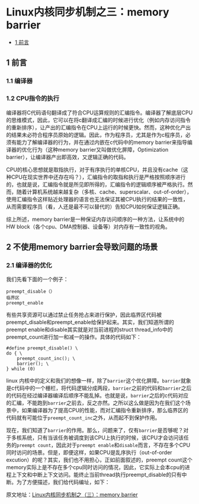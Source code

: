 <h1 id="0">Linux内核同步机制之三：memory barrier</h1>

* [1 前言](#1)

<h2 id="1">1 前言</h2>

<h3 id="1.1">1.1 编译器 </h3>

<h3 id="1.2">1.2 CPU指令的执行 </h3>

编译器将C代码语句翻译成了符合CPU运算规则的汇编指令。编译器了解底层CPU的思维模式，因此，它可以在将c翻译成汇编的时候进行优化（例如内存访问指令的重新排序），让产出的汇编指令在CPU上运行的时候更快。然而，这种优化产出的结果未必符合程序员原始的逻辑。因此，作为程序员，尤其是作为c程序员，必须有能力了解编译器的行为，并在通过内嵌在c代码中的memory barrier来指导编译器的优化行为（这种memory barrier又叫做优化屏障，Optimization barrier），让编译器产出即高效，又逻辑正确的代码。

CPU的核心思想就是取指执行，对于有序执行的单核CPU，并且没有cache（这种CPU在现实世界中还存在吗？），汇编指令的取指和执行是严格按照顺序进行的，也就是说，汇编指令就是所见即所得的，汇编指令的逻辑顺序被严格执行。然而，随着计算机系统越来越复杂（多核、cache、superscalar、out-of-order），使用汇编指令这样贴近处理器的语言也无法保证其被CPU执行的结果的一致性，从而需要程序员（看，人还是最不可以替代的）告知CPU如何保证逻辑正确。

综上所述，memory barrier是一种保证内存访问顺序的一种方法，让系统中的HW block（各个cpu、DMA控制器、设备等）对内存有一致性的视角。

<h2 id="2">2 不使用memory barrier会导致问题的场景</h2>

<h3 id="2.1">2.1 编译器的优化 </h3>

我们先看下面的一个例子：

    preempt_disable（）
    临界区
    preempt_enable

有些共享资源可以通过禁止任务抢占来进行保护，因此临界区代码被preempt_disable和preempt_enable给保护起来。其实，我们知道所谓的preempt enable和disable其实就是对当前进程的struct thread_info中的preempt_count进行加一和减一的操作。具体的代码如下：

    #define preempt_disable() \
    do { \
        preempt_count_inc(); \
        barrier(); \
    } while (0)

linux 内核中的定义和我们的想像一样，除了`barrier`这个优化屏障。`barrier`就象是c代码中的一个栅栏，将代码逻辑分成两段，`barrier`之前的代码和`barrier`之后的代码在经过编译器编译后顺序不能乱掉。也就是说，`barrier`之后的c代码对应的汇编，不能跑到`barrier`之前去，反之亦然。之所以这么做是因为在我们这个场景中，如果编译器为了提高CPU的性能，而对汇编指令重新排序，那么临界区的代码就有可能位于`preempt_count_inc`之外，从而起不到保护作用。

现在，我们知道了`barrier`的作用。那么，问题来了，仅有`barrier`是否够呢？对于多核系统，只有当该任务被调度到该CPU上执行的时候，该CPU才会访问该任务的`preempt count`，因此对于`preempt enable`和`disable`而言，不存在多个CPU同时访问的场景。但是，即便这样，如果CPU是乱序执行（out-of-order excution）的呢？其实，我们也不用担心，正如前面叙述的，preempt count这个memory实际上是不存在多个cpu同时访问的情况，因此，它实际上会本cpu的进程上下文和中断上下文访问。能终止当前thread执行preempt_disable的只有中断。为了方便描述，我们给代码编址，如下：

原文地址：[Linux内核同步机制之（三）：memory barrier](http://www.wowotech.net/kernel_synchronization/memory-barrier.html)
